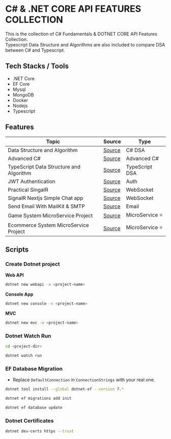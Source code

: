 # C# & .NET CORE API FEATURES COLLECTION

This is the collection of C# Fundamentals & DOTNET CORE API Features Collection. <br/>
Typescript Data Structure and Algorithms are also included to compare DSA between C# and Typescript.

## Tech Stacks / Tools

-   .NET Core
-   EF Core
-   Mysql
-   MongoDB
-   Docker
-   Nodejs
-   Typescript

## Features

| Topic                                   | Source                                                                                                      | Type             |
| --------------------------------------- | ----------------------------------------------------------------------------------------------------------- | ---------------- |
| Data Structure and Algorithm            | [Source](https://github.com/thutasann/dotnet-core-features/tree/master/data-structure-algo)                 | C# DSA           |
| Advanced C#                             | [Source](https://github.com/thutasann/dotnet-core-features/tree/master/advanced-c#)                         | Advanced C#      |
| TypeScript Data Structure and Algorithm | [Source](https://github.com/thutasann/dotnet-core-features/tree/master/typescript-data-structure-algorithm) | TypeScript DSA   |
| JWT Authentication                      | [Source](https://github.com/thutasann/dotnet-core-features/tree/master/jwt-auth)                            | Auth             |
| Practical SingalR                       | [Source](https://github.com/thutasann/dotnet-core-features/tree/master/practical-signalR-mvc)               | WebSocket        |
| SignalR Nextjs Simple Chat app          | [Source](https://github.com/thutasann/dotnet-core-features/tree/master/signalR-nextjs-chat)                 | WebSocket        |
| Send Email With MailKit & SMTP          | [Source](https://github.com/thutasann/dotnet-core-features/tree/master/email-mailkit-smtp)                  | Email            |
| Game System MicroService Project        | [Source](https://github.com/thutasann/dotnet-core-features/tree/master/microservices-project-one)           | MicroService ⭐️ |
| Ecommerce System MicroService Project   | [Source](https://github.com/thutasann/dotnet-core-features/tree/master/microservices-project-two)           | MicroService ⭐️ |

## Scripts

### Create Dotnet project

**Web API**

```bash
dotnet new webapi -o <project-name>
```

**Console App**

```bash
dotnet new console -n <project-name>
```

**MVC**

```bash
dotnet new mvc -o <project-name>
```

### Dotnet Watch Run

```bash
cd <project-dir>
```

```bash
dotnet watch run
```

### EF Database Migration

-   Replace `DefaultConnection` in `ConnectionStrings` with your real one.

```bash
dotnet tool install --global dotnet-ef --version 7.*
```

```bash
dotnet ef migrations add init
```

```bash
dotnet ef database update
```

### Dotnet Certificates

```bash
dotnet dev-certs https --trust
```
